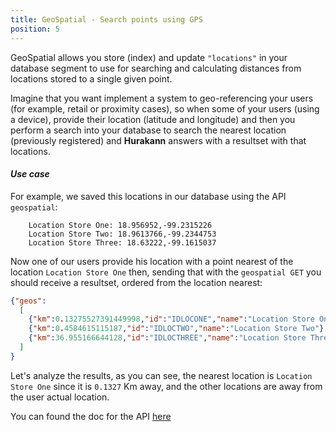 ```yaml
---
title: GeoSpatial - Search points using GPS
position: 5
---
```


GeoSpatial allows you store (index) and update `"locations"` in your database segment to use for searching and calculating distances from locations stored to a single given point.

Imagine that you want implement a system to geo-referencing your users (for example, retail or proximity cases), so when some of your users (using a device), provide their location (latitude and longitude) and then you perform a search into your database to search the nearest location (previously registered) and **Hurakann** answers with a resultset with that locations.

#### **_Use case_**

For example, we saved this locations in our database using the API `geospatial`:

```
	Location Store One: 18.956952,-99.2315226
	Location Store Two: 18.9613766,-99.2344753
	Location Store Three: 18.63222,-99.1615037
```

Now one of our users provide his location with a point nearest of the location `Location Store One` then, sending that with the `geospatial GET` you should receive a resultset, ordered from the location nearest:

```json
{"geos":
  [
    {"km":0.13275527391449998,"id":"IDLOCONE","name":"Location Store One"},
    {"km":0.4584615115187,"id":"IDLOCTWO","name":"Location Store Two"},
    {"km":36.955166644128,"id":"IDLOCTHREE","name":"Location Store Three"}
  ]
}
```

Let's analyze the results, as you can see, the nearest location is `Location Store One` since it is `0.1327` Km away, and the other locations are away from the user actual location.

You can found the doc for the API [here](http://docs.hoverapi.apiary.io/#reference/geospatial)     
